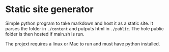 # Static site generator

Simple python program to take markdown and host it as a static site. It parses the folder in `./content` and putputs html in `./public`. The hole public folder is then hosted if main.sh is run.

The projext requires a linux or Mac to run and must have python installed.